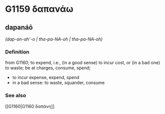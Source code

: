 # G1159 δαπανάω

## dapanáō

_(dap-an-ah'-o | tha-pa-NA-oh | tha-pa-NA-oh)_

### Definition

from G1160; to expend, i.e., (in a good sense) to incur cost, or (in a bad one) to waste; be at charges, consume, spend; 

- to incur expense, expend, spend
- in a bad sense: to waste, squander, consume

### See also

[[G1160|G1160 δαπάνη]]
